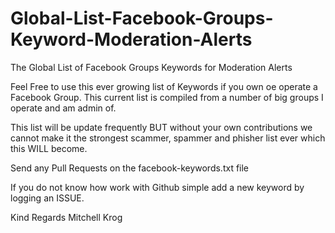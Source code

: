 # Global-List-Facebook-Groups-Keyword-Moderation-Alerts
The Global List of Facebook Groups Keywords for Moderation Alerts

Feel Free to use this ever growing list of Keywords if you own oe operate a Facebook Group.
This current list is compiled from a number of big groups I operate and am admin of.

This list will be update frequently BUT without your own contributions we cannot make it the strongest scammer, spammer and phisher list ever which this WILL become.

Send any Pull Requests on the facebook-keywords.txt file

If you do not know how work with Github simple add a new keyword by logging an ISSUE.

Kind Regards
Mitchell Krog